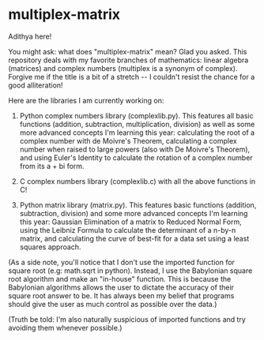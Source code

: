# multiplex-matrix

Adithya here!

You might ask: what does "multiplex-matrix" mean? Glad you asked. This repository deals with my favorite branches of mathematics: linear algebra (matrices) and complex numbers (multiplex is a synonym of complex). Forgive me if the title is a bit of a stretch -- I couldn't resist the chance for a good alliteration!

Here are the libraries I am currently working on:

1. Python complex numbers library (complexlib.py). This features all basic functions (addition, subtraction, multiplication, division) as well as some more advanced concepts I'm learning this year: calculating the root of a complex number with de Moivre's Theorem, calculating a complex number when raised to large powers (also with De Moivre's Theorem), and using Euler's Identity to calculate the rotation of a complex number from its a + bi form.

2. C complex numbers library (complexlib.c) with all the above functions in C!

3. Python matrix library (matrix.py). This features basic functions (addition, subtraction, division) and some more advanced concepts I'm learning this year: Gaussian Elimination of a matrix to Reduced Normal Form, using the Leibniz Formula to calculate the determinant of a n-by-n matrix, and calculating the curve of best-fit for a data set using a least squares approach. 

(As a side note, you'll notice that I don't use the imported function for square root (e.g: math.sqrt in python). Instead, I use the Babylonian square root algorithm and make an "in-house" function. This is because the Babylonian algorithms allows the user to dictate the accuracy of their square root answer to be. It has always been my belief that programs should give the user as much control as possible over the data.)

(Truth be told: I'm also naturally suspicious of imported functions and try avoiding them whenever possible.)
